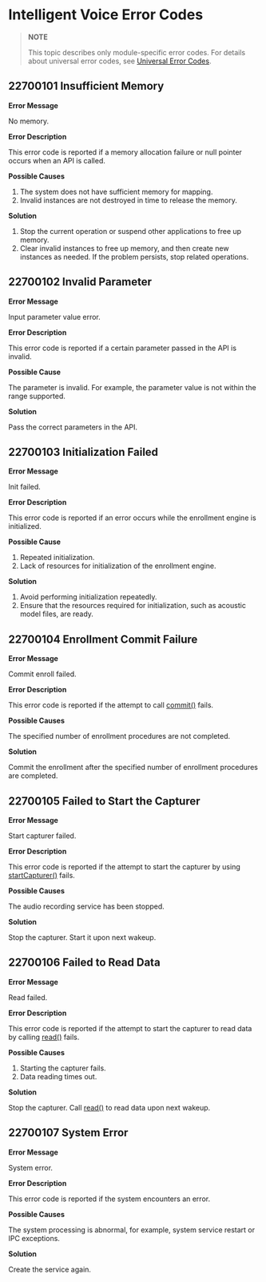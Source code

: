 # Intelligent Voice Error Codes

> **NOTE**
>
> This topic describes only module-specific error codes. For details about universal error codes, see [Universal Error Codes](../errorcode-universal.md).

## 22700101 Insufficient Memory

**Error Message**

No memory.

**Error Description**

This error code is reported if a memory allocation failure or null pointer occurs when an API is called.

**Possible Causes**

1. The system does not have sufficient memory for mapping.
2. Invalid instances are not destroyed in time to release the memory.

**Solution**

1. Stop the current operation or suspend other applications to free up memory.
2. Clear invalid instances to free up memory, and then create new instances as needed. If the problem persists, stop related operations.

## 22700102 Invalid Parameter

**Error Message**

Input parameter value error.

**Error Description**

This error code is reported if a certain parameter passed in the API is invalid.

**Possible Cause**

The parameter is invalid. For example, the parameter value is not within the range supported.

**Solution**

Pass the correct parameters in the API.

## 22700103 Initialization Failed

**Error Message**

Init failed.

**Error Description**

This error code is reported if an error occurs while the enrollment engine is initialized.

**Possible Cause**

1. Repeated initialization.
2. Lack of resources for initialization of the enrollment engine.

**Solution**

1. Avoid performing initialization repeatedly.
2. Ensure that the resources required for initialization, such as acoustic model files, are ready.

## 22700104 Enrollment Commit Failure

**Error Message**

Commit enroll failed.

**Error Description**

This error code is reported if the attempt to call [commit()](js-apis-intelligentVoice-sys.md#commit) fails.

**Possible Causes**

The specified number of enrollment procedures are not completed.

**Solution**

Commit the enrollment after the specified number of enrollment procedures are completed.

## 22700105 Failed to Start the Capturer

**Error Message**

Start capturer failed.

**Error Description**

This error code is reported if the attempt to start the capturer by using [startCapturer()](js-apis-intelligentVoice-sys.md#startcapturer12) fails.

**Possible Causes**

The audio recording service has been stopped.

**Solution**

Stop the capturer. Start it upon next wakeup.

## 22700106 Failed to Read Data

**Error Message**

Read failed.

**Error Description**

This error code is reported if the attempt to start the capturer to read data by calling [read()](js-apis-intelligentVoice-sys.md#read12) fails.

**Possible Causes**

1. Starting the capturer fails.
2. Data reading times out.

**Solution**

Stop the capturer. Call [read()](js-apis-intelligentVoice-sys.md#read12) to read data upon next wakeup.

## 22700107 System Error

**Error Message**

System error.

**Error Description**

This error code is reported if the system encounters an error.

**Possible Causes**

The system processing is abnormal, for example, system service restart or IPC exceptions.

**Solution**

Create the service again.
